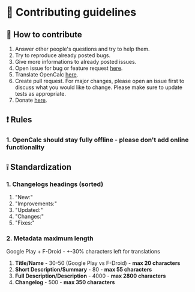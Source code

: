 # 🔨 Contributing guidelines

## 🤔 How to contribute

1. Answer other people's questions and try to help them.
2. Try to reproduce already posted bugs.
3. Give more informations to already posted issues.
4. Open issue for bug or feature request [here](https://github.com/Darkempire78/OpenCalc/issues).
5. Translate OpenCalc [here](https://github.com/Darkempire78/OpenCalc#-support).
6. Create pull request. For major changes, please open an issue first to discuss what you would like to change. Please make sure to update tests as appropriate.
7. Donate [here](https://github.com/Darkempire78/OpenCalc#-support).

## ❗ Rules

### 1. OpenCalc should stay fully offline - please don't add online functionality

## ❕ Standardization

### 1. Changelogs headings (sorted)

1. "New:"
2. "Improvements:"
3. "Updated:"
4. "Changes:"
5. "Fixes:"

### 2. Metadata maximum length

Google Play + F-Droid - +-30% characters left for translations
1. __Title/Name__ - 30-50 (Google Play vs F-Droid) - __max 20 characters__
2. __Short Description/Summary__ - 80 - __max 55 characters__
3. __Full Description/Description__ - 4000 - __max 2800 characters__
4. __Changelog__ - 500 - __max 350 characters__
